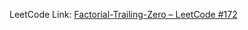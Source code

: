 LeetCode Link:
[Factorial-Trailing-Zero – LeetCode #172](https://leetcode.com/problems/factorial-trailing-zeroes/description/)
